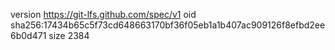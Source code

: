 version https://git-lfs.github.com/spec/v1
oid sha256:17434b65c5f73cd648663170bf36f05eb1a1b407ac909126f8efbd2ee6b0d471
size 2384
